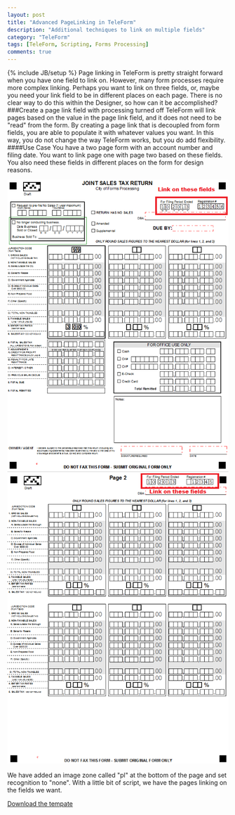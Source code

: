 ```yaml
---
layout: post
title: "Advanced PageLinking in TeleForm"
description: "Additional techniques to link on multiple fields"
category: "TeleForm"
tags: [TeleForm, Scripting, Forms Processing]
comments: true
---
```

{% include JB/setup %}
Page linking in TeleForm is pretty straight forward when you have one field to link on. However, many form processes require more complex linking. Perhaps you want to link on three fields, or, maybe you need your link field to be in different places on each page. There is no clear way to do this within the Designer, so how can it be accomplished?
###Create a page link field with processing turned off
TeleForm will link pages based on the value in the page link field, and it does not need to be "read" from the form. By creating a page link that is decoupled from form fields, you are able to populate it with whatever values you want. In this way, you do not change the way TeleForm works, but you do add flexibility.
####Use Case
You have a two page form with an account number and filing date. You want to link page one with page two based on these fields. You also need these fields in different places on the form for design reasons.

<img alt="Form Page 1" src="/img/page_link_form_page_1.png" height="25%"/>
<img alt="Form Page 2" src="/img/page_link_form_page_2.png" height="25%"/>

We have added an image zone called "pl" at the bottom of the page and set recognition to "none". With a little bit of script, we have the pages linking on the fields we want.

<script src="https://gist.github.com/sykaufax/7344837.js">
</script>

[Download the tempate](https://github.com/BinaryOffice/AdvancedTeleFormPageLink/archive/master.zip)